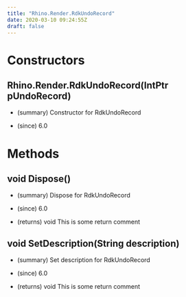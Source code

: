 ```yaml
---
title: "Rhino.Render.RdkUndoRecord"
date: 2020-03-10 09:24:55Z
draft: false
---
```


# Constructors
## Rhino.Render.RdkUndoRecord(IntPtr pUndoRecord)
- (summary) 
     Constructor for RdkUndoRecord
     
- (since) 6.0
# Methods
## void Dispose()
- (summary) 
     Dispose for RdkUndoRecord
     
- (since) 6.0
- (returns) void This is some return comment
## void SetDescription(String description)
- (summary) 
     Set description for RdkUndoRecord
     
- (since) 6.0
- (returns) void This is some return comment
